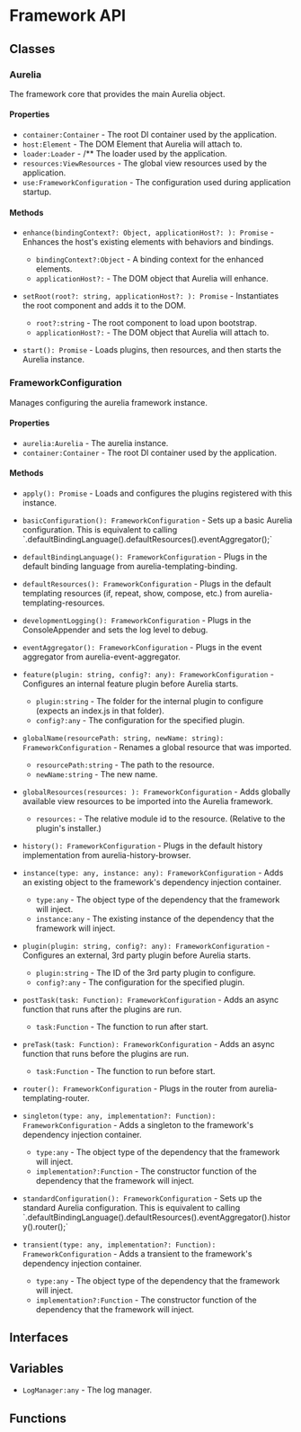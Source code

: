 # Framework API

## Classes


### Aurelia

The framework core that provides the main Aurelia object.

#### Properties

* `container:Container` - The root DI container used by the application.
* `host:Element` - The DOM Element that Aurelia will attach to.
* `loader:Loader` - /**
The loader used by the application.
* `resources:ViewResources` - The global view resources used by the application.
* `use:FrameworkConfiguration` - The configuration used during application startup.

#### Methods


* `enhance(bindingContext?: Object, applicationHost?: ): Promise` - Enhances the host&#x27;s existing elements with behaviors and bindings.
  * `bindingContext?:Object` - A binding context for the enhanced elements.
  * `applicationHost?:` - The DOM object that Aurelia will enhance.


* `setRoot(root?: string, applicationHost?: ): Promise` - Instantiates the root component and adds it to the DOM.
  * `root?:string` - The root component to load upon bootstrap.
  * `applicationHost?:` - The DOM object that Aurelia will attach to.


* `start(): Promise` - Loads plugins, then resources, and then starts the Aurelia instance.



### FrameworkConfiguration

Manages configuring the aurelia framework instance.

#### Properties

* `aurelia:Aurelia` - The aurelia instance.
* `container:Container` - The root DI container used by the application.

#### Methods


* `apply(): Promise` - Loads and configures the plugins registered with this instance.


* `basicConfiguration(): FrameworkConfiguration` - Sets up a basic Aurelia configuration. This is equivalent to calling &#x60;.defaultBindingLanguage().defaultResources().eventAggregator();&#x60;


* `defaultBindingLanguage(): FrameworkConfiguration` - Plugs in the default binding language from aurelia-templating-binding.


* `defaultResources(): FrameworkConfiguration` - Plugs in the default templating resources (if, repeat, show, compose, etc.) from aurelia-templating-resources.


* `developmentLogging(): FrameworkConfiguration` - Plugs in the ConsoleAppender and sets the log level to debug.


* `eventAggregator(): FrameworkConfiguration` - Plugs in the event aggregator from aurelia-event-aggregator.


* `feature(plugin: string, config?: any): FrameworkConfiguration` - Configures an internal feature plugin before Aurelia starts.
  * `plugin:string` - The folder for the internal plugin to configure (expects an index.js in that folder).
  * `config?:any` - The configuration for the specified plugin.


* `globalName(resourcePath: string, newName: string): FrameworkConfiguration` - Renames a global resource that was imported.
  * `resourcePath:string` - The path to the resource.
  * `newName:string` - The new name.


* `globalResources(resources: ): FrameworkConfiguration` - Adds globally available view resources to be imported into the Aurelia framework.
  * `resources:` - The relative module id to the resource. (Relative to the plugin&#x27;s installer.)


* `history(): FrameworkConfiguration` - Plugs in the default history implementation from aurelia-history-browser.


* `instance(type: any, instance: any): FrameworkConfiguration` - Adds an existing object to the framework&#x27;s dependency injection container.
  * `type:any` - The object type of the dependency that the framework will inject.
  * `instance:any` - The existing instance of the dependency that the framework will inject.


* `plugin(plugin: string, config?: any): FrameworkConfiguration` - Configures an external, 3rd party plugin before Aurelia starts.
  * `plugin:string` - The ID of the 3rd party plugin to configure.
  * `config?:any` - The configuration for the specified plugin.


* `postTask(task: Function): FrameworkConfiguration` - Adds an async function that runs after the plugins are run.
  * `task:Function` - The function to run after start.


* `preTask(task: Function): FrameworkConfiguration` - Adds an async function that runs before the plugins are run.
  * `task:Function` - The function to run before start.


* `router(): FrameworkConfiguration` - Plugs in the router from aurelia-templating-router.


* `singleton(type: any, implementation?: Function): FrameworkConfiguration` - Adds a singleton to the framework&#x27;s dependency injection container.
  * `type:any` - The object type of the dependency that the framework will inject.
  * `implementation?:Function` - The constructor function of the dependency that the framework will inject.


* `standardConfiguration(): FrameworkConfiguration` - Sets up the standard Aurelia configuration. This is equivalent to calling &#x60;.defaultBindingLanguage().defaultResources().eventAggregator().history().router();&#x60;


* `transient(type: any, implementation?: Function): FrameworkConfiguration` - Adds a transient to the framework&#x27;s dependency injection container.
  * `type:any` - The object type of the dependency that the framework will inject.
  * `implementation?:Function` - The constructor function of the dependency that the framework will inject.



## Interfaces


## Variables

* `LogManager:any` - The log manager.

## Functions

